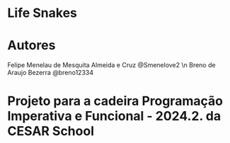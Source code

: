 # Life Snakes

# Autores
Felipe Menelau de Mesquita Almeida e Cruz @Smenelove2 \n
Breno de Araujo Bezerra @breno12334

# Projeto para a cadeira Programação Imperativa e Funcional - 2024.2. da CESAR School
